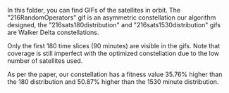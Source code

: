 In this folder, you can find GIFs of the satellites in orbit. The "216RandomOperators" gif is an asymmetric constellation our algorithm designed, the "216sats180distribution" and "216sats1530distribution" gifs are Walker Delta constellations. 

Only the first 180 time slices (90 minutes) are visible in the gifs.  Note that coverage is still imperfect with the optimized constellation due to the low number of satellites used. 

As per the paper, our constellation has a fitness value 35.76% higher than the 180 distribution and 50.87% higher than the 1530 minute distribution.
